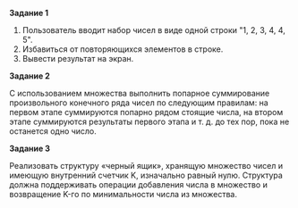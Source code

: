 **Задание 1**

1. Пользователь вводит набор чисел в виде одной строки "1, 2, 3,
   4, 4, 5".
2. Избавиться от повторяющихся элементов в строке.
3. Вывести результат на экран.

**Задание 2**

С использованием множества выполнить попарное суммирование произвольного
конечного ряда чисел по следующим правилам: на первом этапе
суммируются попарно рядом стоящие числа, на втором этапе суммируются
результаты первого этапа и т. д. до тех пор, пока не останется одно число.

**Задание 3**

Реализовать структуру «черный ящик», хранящую множество чисел и имеющую
внутренний счетчик K, изначально равный нулю. Структура должна
поддерживать операции добавления числа в множество и возвращение K-го
по минимальности числа из множества.
